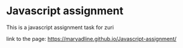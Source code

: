 # Javascript assignment
 This is a javascript assignment task for zuri

link to the page: https://maryadline.github.io/Javascript-assignment/
